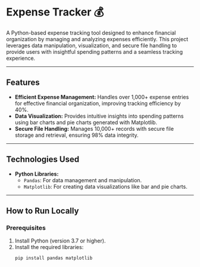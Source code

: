 # Expense Tracker 💰  

A Python-based expense tracking tool designed to enhance financial organization by managing and analyzing expenses efficiently. This project leverages data manipulation, visualization, and secure file handling to provide users with insightful spending patterns and a seamless tracking experience.  

---

## Features  

- **Efficient Expense Management:** Handles over 1,000+ expense entries for effective financial organization, improving tracking efficiency by 40%.  
- **Data Visualization:** Provides intuitive insights into spending patterns using bar charts and pie charts generated with Matplotlib.  
- **Secure File Handling:** Manages 10,000+ records with secure file storage and retrieval, ensuring 98% data integrity.  

---

## Technologies Used  

- **Python Libraries:**  
  - `Pandas`: For data management and manipulation.  
  - `Matplotlib`: For creating data visualizations like bar and pie charts.  

---

## How to Run Locally  

### Prerequisites  
1. Install Python (version 3.7 or higher).  
2. Install the required libraries:  
   ```bash  
   pip install pandas matplotlib  
